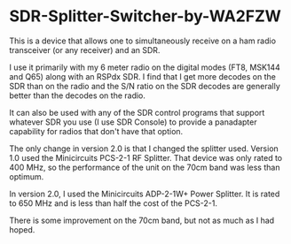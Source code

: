 # SDR-Splitter-Switcher-by-WA2FZW
This is a device that allows one to simultaneously receive on
a ham radio transceiver (or any receiver) and an SDR.

I use it primarily with my 6 meter radio on the digital modes
(FT8, MSK144 and Q65) along with an RSPdx SDR. I find that I
get more decodes on the SDR than on the radio and the S/N ratio
on the SDR decodes are generally better than the decodes on the
radio.

It can also be used with any of the SDR control programs that
support whatever SDR you use (I use SDR Console) to provide
a panadapter capability for radios that don't have that option.

The only change in version 2.0 is that I changed the splitter used.
Version 1.0 used the Minicircuits PCS-2-1 RF Splitter. That device
was only rated to 400 MHz, so the performance of the unit on the
70cm band was less than optimum.

In version 2.0, I used the Minicircuits ADP-2-1W+ Power Splitter.
It is rated to 650 MHz and is less than half the cost of the
PCS-2-1.

There is some improvement on the 70cm band, but not as much as I
had hoped.

